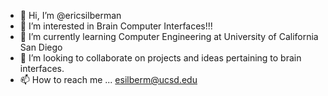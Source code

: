 - 👋 Hi, I’m @ericsilberman
- 👀 I’m interested in Brain Computer Interfaces!!!
- 🌱 I’m currently learning Computer Engineering at University of California San Diego
- 💞️ I’m looking to collaborate on projects and ideas pertaining to brain interfaces.
- 📫 How to reach me ...
esilberm@ucsd.edu


<!---
ericsilberman/ericsilberman is a ✨ special ✨ repository because its `README.md` (this file) appears on your GitHub profile.
You can click the Preview link to take a look at your changes.
--->
